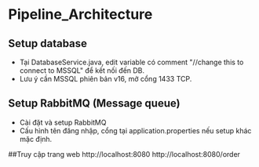 # Pipeline_Architecture

## Setup database
- Tại DatabaseService.java, edit variable có comment "//change this to connect to MSSQL" để kết nối đến DB.
- Lưu ý cần MSSQL phiên bản v16, mở cổng 1433 TCP. 

## Setup RabbitMQ (Message queue)
- Cài đặt và setup RabbitMQ
- Cấu hình tên đăng nhập, cổng tại application.properties nếu setup khác mặc định.

##Truy cập trang web
http://localhost:8080
http://localhost:8080/order
